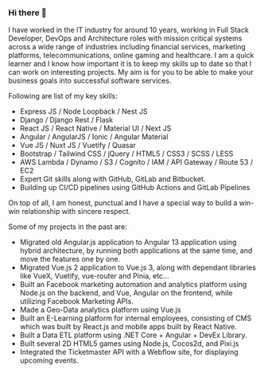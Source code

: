 ### Hi there 👋

I have worked in the IT industry for around 10 years, working in Full Stack Developer, DevOps and Architecture roles with mission critical systems across a wide range of industries including financial services, marketing platforms, telecommunications, online gaming and healthcare.
I am a quick learner and I know how important it is to keep my skills up to date so that I can work on interesting projects.
My aim is for you to be able to make your business goals into successful software services.

Following are list of my key skills:
- Express JS / Node Loopback / Nest JS
- Django / Django Rest / Flask
- React JS / React Native / Material UI / Next JS
- Angular / AngularJS / Ionic / Angular Material
- Vue JS / Nuxt JS / Vuetify / Quasar
- Bootstrap / Tailwind CSS / jQuery / HTML5 / CSS3 / SCSS / LESS
- AWS Lambda / Dynamo / S3 / Cognito / IAM / API Gateway / Route 53 / EC2
- Expert Git skills along with GitHub, GitLab and Bitbucket.
- Building up CI/CD pipelines using GitHub Actions and GitLab Pipelines

On top of all, I am honest, punctual and I have a special way to build a win-win relationship with sincere respect.


Some of my projects in the past are:
- Migrated old Angular.js application to Angular 13 application using hybrid architecture, by running both applications at the same time, and move the features one by one.
- Migrated Vue.js 2 application to Vue.js 3, along with dependant libraries like VueX, Vuetify, vue-router and Pinia, etc...
- Built an Facebook marketing automation and analytics platform using Node.js on the backend, and Vue, Angular on the frontend, while utilizing Facebook Marketing APIs.
- Made a Geo-Data analytics platform using Vue.js
- Built an E-Learning platform for internal employees, consisting of CMS which was built by React.js and mobile apps built by React Native.
- Built a Data ETL platform using .NET Core + Angular + DevEx Library.
- Built several 2D HTML5 games using Node.js, Cocos2d, and Pixi.js
- Integrated the Ticketmaster API with a Webflow site, for displaying upcoming events.


<!--
**delphi-enterprises/delphi-enterprises** is a ✨ _special_ ✨ repository because its `README.md` (this file) appears on your GitHub profile.

Here are some ideas to get you started:

- 🔭 I’m currently working on ...
- 🌱 I’m currently learning ...
- 👯 I’m looking to collaborate on ...
- 🤔 I’m looking for help with ...
- 💬 Ask me about ...
- 📫 How to reach me: ...
- 😄 Pronouns: ...
- ⚡ Fun fact: ...
-->
